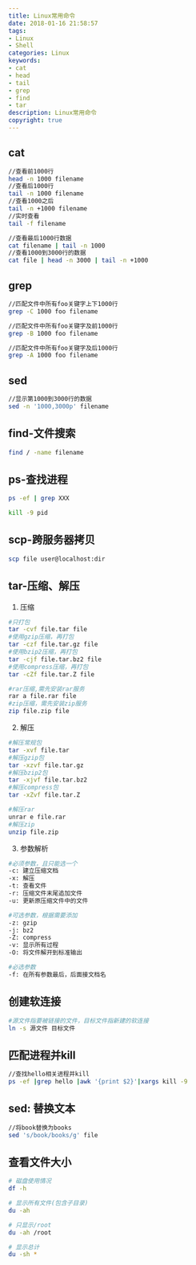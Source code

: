 ```yaml
---
title: Linux常用命令
date: 2018-01-16 21:58:57
tags: 
- Linux
- Shell
categories: Linux
keywords: 
- cat
- head
- tail
- grep
- find
- tar
description: Linux常用命令
copyright: true
---
```


## cat

```bash
//查看前1000行
head -n 1000 filename
//查看后1000行
tail -n 1000 filename
//查看1000之后
tail -n +1000 filename
//实时查看
tail -f filename

//查看最后1000行数据
cat filename | tail -n 1000
//查看1000到3000行的数据
cat file | head -n 3000 | tail -n +1000
```
## grep

```bash
//匹配文件中所有foo关键字上下1000行
grep -C 1000 foo filename

//匹配文件中所有foo关键字及前1000行
grep -B 1000 foo filename

//匹配文件中所有foo关键字及后1000行
grep -A 1000 foo filename
```
## sed

```bash
//显示第1000到3000行的数据
sed -n '1000,3000p' filename
```

## find-文件搜索

```bash
find / -name filename
```

## ps-查找进程

```bash
ps -ef | grep XXX

kill -9 pid
```

## scp-跨服务器拷贝

```bash
scp file user@localhost:dir
```

## tar-压缩、解压

1. 压缩

```bash
#只打包
tar -cvf file.tar file
#使用gzip压缩，再打包
tar -czf file.tar.gz file
#使用bzip2压缩，再打包
tar -cjf file.tar.bz2 file
#使用compress压缩，再打包
tar -cZf file.tar.Z file

#rar压缩,需先安装rar服务
rar a file.rar file
#zip压缩，需先安装zip服务
zip file.zip file
```

2. 解压

```bash
#解压常规包
tar -xvf file.tar
#解压gzip包
tar -xzvf file.tar.gz
#解压bzip2包
tar -xjvf file.tar.bz2
#解压compress包
tar -xZvf file.tar.Z

#解压rar
unrar e file.rar
#解压zip
unzip file.zip
```

3. 参数解析

```bash
#必须参数，且只能选一个
-c:	建立压缩文档
-x:	解压
-t:	查看文件
-r:	压缩文件末尾追加文件
-u:	更新原压缩文件中的文件

#可选参数，根据需要添加
-z: gzip
-j:	bz2
-Z:	compress
-v:	显示所有过程
-O:	将文件解开到标准输出

#必选参数
-f: 在所有参数最后，后面接文档名
```

## 创建软连接

```bash
#源文件指要被链接的文件，目标文件指新建的软连接
ln -s 源文件 目标文件
```

##  匹配进程并kill

```bash
//查找hello相关进程并kill
ps -ef |grep hello |awk '{print $2}'|xargs kill -9
```

## sed: 替换文本

```bash
//将book替换为books
sed 's/book/books/g' file
```

## 查看文件大小

```bash
# 磁盘使用情况
df -h

# 显示所有文件(包含子目录)
du -ah

# 只显示/root
du -ah /root

# 显示总计
du -sh *
```
